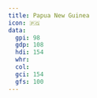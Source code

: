 ```yaml
---
title: Papua New Guinea
icon: 🇵🇬
data:
  gpi: 98
  gdp: 108
  hdi: 154
  whr:
  col:
  gci: 154
  gfs: 100
---
```

